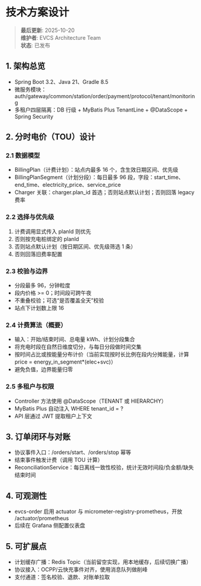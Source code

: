# 技术方案设计

> **最后更新**: 2025-10-20  
> **维护者**: EVCS Architecture Team  
> **状态**: 已发布

## 1. 架构总览
- Spring Boot 3.2、Java 21、Gradle 8.5
- 微服务模块：auth/gateway/common/station/order/payment/protocol/tenant/monitoring
- 多租户四层隔离：DB 行级 + MyBatis Plus TenantLine + @DataScope + Spring Security

## 2. 分时电价（TOU）设计
### 2.1 数据模型
- BillingPlan（计费计划）：站点内最多 16 个，含生效日期区间、优先级
- BillingPlanSegment（计划分段）：每日最多 96 段，字段：start_time、end_time、electricity_price、service_price
- Charger 关联：charger.plan_id 首选；否则站点默认计划；否则回落 legacy 费率

### 2.2 选择与优先级
1) 计费调用显式传入 planId 则优先
2) 否则按充电桩绑定的 planId
3) 否则站点默认计划（按日期区间、优先级筛选 1 条）
4) 否则回落旧费率配置

### 2.3 校验与边界
- 分段最多 96，分钟粒度
- 段内价格 >= 0；时间段可跨午夜
- 不重叠校验；可选“是否覆盖全天”校验
- 站点下计划数上限 16

### 2.4 计费算法（概要）
- 输入：开始/结束时间、总电量 kWh、计划分段集合
- 将充电时段在自然日维度切分，与每日分段做时间交集
- 按时间占比或按能量分布计价（当前实现按时长比例在段内分摊能量，计算 price = energy_in_segment*(elec+svc)）
- 避免负值，边界能量归零

### 2.5 多租户与权限
- Controller 方法使用 @DataScope（TENANT 或 HIERARCHY）
- MyBatis Plus 自动注入 WHERE tenant_id = ?
- API 层通过 JWT 提取租户上下文

## 3. 订单闭环与对账
- 协议事件入口：/orders/start、/orders/stop 幂等
- 结束事件触发计费（调用 TOU 计算）
- ReconciliationService：每日离线一致性校验，统计无效时间段/负金额/缺失结束时间

## 4. 可观测性
- evcs-order 启用 actuator 与 micrometer-registry-prometheus，开放 /actuator/prometheus
- 后续在 Grafana 侧配置仪表盘

## 5. 可扩展点
- 计划缓存广播：Redis Topic（当前留空实现，用本地缓存，后续切换广播）
- 协议接入：OCPP/云快充事件对齐，使用消息队列做削峰
- 支付通道：签名校验、退款、对账单拉取
